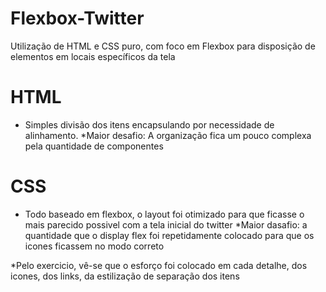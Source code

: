 # Flexbox-Twitter
Utilização de HTML e CSS puro, com foco em Flexbox para disposição de elementos em locais específicos da tela

# HTML
- Simples divisão dos itens encapsulando por necessidade de alinhamento.
 *Maior desafio: A organização fica um pouco complexa pela quantidade de componentes
 
# CSS
- Todo baseado em flexbox, o layout foi otimizado para que ficasse o mais parecido possivel com a tela inicial do twitter
*Maior dasafio: a quantidade que o display flex foi repetidamente colocado para que os icones ficassem no modo correto

*Pelo exercicio, vê-se que o esforço foi colocado em cada detalhe, dos icones, dos links, da estilização de separação dos itens
